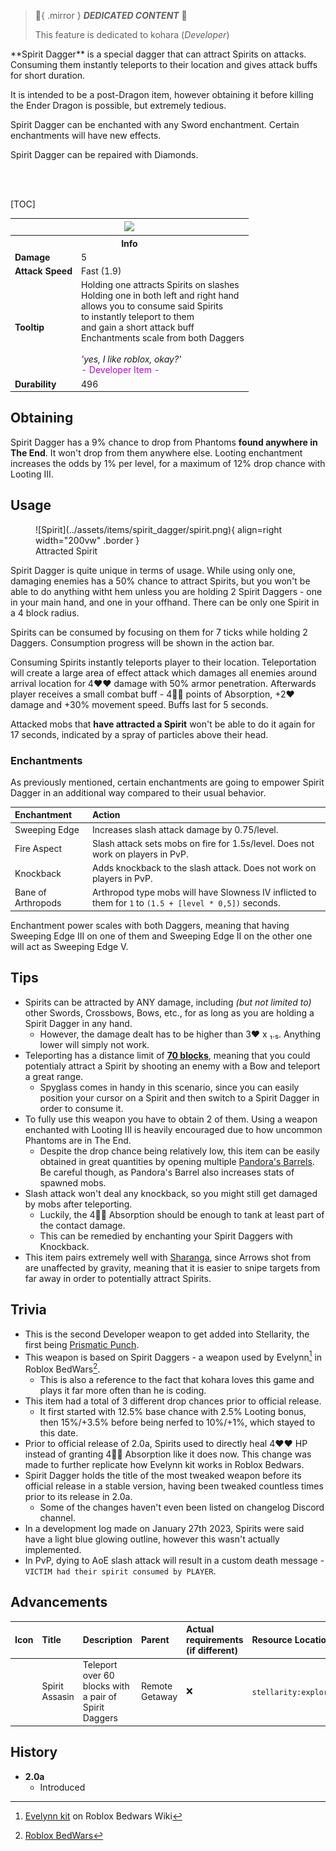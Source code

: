 > :tada:{ .mirror } ***DEDICATED CONTENT*** :tada:
>
> This feature is dedicated to kohara (*Developer*)

<div class="result kohara-infobox-grid" markdown>
<div markdown class="kohara-infobox-text">
**Spirit Dagger** is a special dagger that can attract Spirits on attacks. Consuming them instantly teleports to their location and gives attack buffs for short duration.

It is intended to be a post-Dragon item, however obtaining it before killing the Ender Dragon is possible, but extremely tedious.

<i class="icon-minecraft icon-minecraft-enchanted-book"></i> Spirit Dagger can be enchanted with any Sword enchantment. Certain enchantments will have new effects.

<i class="icon-minecraft icon-minecraft-anvil"></i> Spirit Dagger can be repaired with <i class="icon-minecraft icon-minecraft-diamond"></i>Diamonds.

<br><br>

[TOC]

</div>
<div class="kohara-infobox-table">
  <table id="kohara-infobox--item">
	<tr>
		<th colspan="2" class="kohara-infobox--top-image"><img src="../../assets/items/spirit_dagger.png"></th>
	</tr>
	<tr>
		<th colspan="2">Info</th>
	</tr>
	<tr>
		<td><b>Damage</b></td>
		<td>5</td>
	</tr>
	<tr>
		<td><b>Attack Speed</b></td>
		<td>Fast (1.9)</td>
	</tr>
	<tr>
		<td><b>Tooltip</b></td>
		<td>
			Holding one attracts Spirits on slashes
			<br>
			Holding one in both left and right hand
			<br>
			allows you to consume said Spirits
			<br>
			to instantly teleport to them
			<br>
			and gain a short attack buff
			<br>
			Enchantments scale from both Daggers
			<br><br>
			<i>'yes, I like roblox, okay?'</i>
			<br>
			<span style="color: #BA02D7;">- Developer Item -</span>
		</td>
	</tr>
	<tr>
		<td><b>Durability</b></td>
		<td>496</td>
	</tr>
</table>
</div>
</div>

## Obtaining
Spirit Dagger has a 9% chance to drop from Phantoms **found anywhere in The End**. It won't drop from them anywhere else. Looting enchantment increases the odds by 1% per level, for a maximum of 12% drop chance with Looting III.

## Usage
<div class="result" markdown>
<figure class="kohara-side-image--right" markdown>
  ![Spirit](../assets/items/spirit_dagger/spirit.png){ align=right width="200vw" .border }
  <figcaption>Attracted Spirit</figcaption>
</figure>

Spirit Dagger is quite unique in terms of usage. While using only one, damaging enemies has a 50% chance to attract Spirits, but you won't be able to do anything witht hem unless you are holding 2 Spirit Daggers - one in your main hand, and one in your offhand. There can be only one Spirit in a 4 block radius.
</div>

Spirits can be consumed by focusing on them for 7 ticks while holding 2 Daggers. Consumption progress will be shown in the action bar.

Consuming Spirits instantly teleports player to their location. Teleportation will create a large area of effect attack which damages all enemies around arrival location for 4:heart::heart: damage with 50% armor penetration. Afterwards player receives a small combat buff -  4:yellow_heart::yellow_heart: points of Absorption, +2:heart: damage and +30% movement speed. Buffs last for 5 seconds.

Attacked mobs that __have attracted a Spirit__ won't be able to do it again for 17 seconds, indicated by a spray of particles above their head.

### Enchantments

As previously mentioned, certain enchantments are going to empower Spirit Dagger in an additional way compared to their usual behavior.

| Enchantment | Action |
| :--- | :--- |
| Sweeping Edge | Increases slash attack damage by 0.75/level. |
| Fire Aspect | Slash attack sets mobs on fire for 1.5s/level. Does not work on players in PvP. |
| Knockback | Adds knockback to the slash attack. Does not work on players in PvP. |
| Bane of Arthropods | Arthropod type mobs will have Slowness IV inflicted to them for `1` to `(1.5 + [level * 0,5])` seconds. |

Enchantment power scales with both Daggers, meaning that having Sweeping Edge III on one of them and Sweeping Edge II on the other one will act as Sweeping Edge V.

## Tips
- Spirits can be attracted by ANY damage, including *(but not limited to)* other Swords, Crossbows, Bows, etc., for as long as you are holding a Spirit Dagger in any hand.
    - However, the damage dealt has to be higher than 3:heart: х ₁.₅. Anything lower will simply not work.
- Teleporting has a distance limit of <u><b>70 blocks</b></u>, meaning that you could potentialy attract a Spirit by shooting an enemy with a Bow and teleport a great range.
    - Spyglass comes in handy in this scenario, since you can easily position your cursor on a Spirit and then switch to a Spirit Dagger in order to consume it.
- To fully use this weapon you have to obtain 2 of them. Using a weapon enchanted with Looting III is heavily encouraged due to how uncommon Phantoms are in The End.
    - Despite the drop chance being relatively low, this item can be easily obtained in great quantities by opening multiple [Pandora's Barrels](other/pandoras_barrel.md). Be careful though, as Pandora's Barrel also increases stats of spawned mobs.
- Slash attack won't deal any knockback, so you might still get damaged by mobs after teleporting.
    - Luckily, the 4:yellow_heart::yellow_heart: Absorption should be enough to tank at least part of the contact damage.
    - This can be remedied by enchanting your Spirit Daggers with Knockback.
- This item pairs extremely well with [Sharanga](sharanga.md), since Arrows shot from are unaffected by gravity, meaning that it is easier to snipe targets from far away in order to potentially attract Spirits.

## Trivia
- This is the second Developer weapon to get added into Stellarity, the first being [Prismatic Punch](prismatic_punch.md).
- This weapon is based on Spirit Daggers - a weapon used by Evelynn[^1] in Roblox BedWars[^2].
    - This is also a reference to the fact that kohara loves this game and plays it far more often than he is coding.
- This item had a total of 3 different drop chances prior to official release.
    - It first started with 12.5% base chance with 2.5% Looting bonus, then 15%/+3.5% before being nerfed to 10%/+1%, which stayed to this date.
- Prior to official release of 2.0a, Spirits used to directly heal 4:heart::heart: HP instead of granting 4:yellow_heart::yellow_heart: Absorption like it does now. This change was made to further replicate how Evelynn kit works in Roblox Bedwars.
- Spirit Dagger holds the title of the most tweaked weapon before its official release in a stable version, having been tweaked countless times prior to its release in 2.0a.
    - Some of the changes haven't even been listed on changelog Discord channel.
- In a development log made on January 27th 2023, Spirits were said have a light blue glowing outline, however this wasn't actually implemented.
- In PvP, dying to AoE slash attack will result in a custom death message - `VICTIM had their spirit consumed by PLAYER`.

## Advancements
| Icon | Title | Description | Parent | Actual requirements (if different) | Resource Location |
| :--- | :--- | :--- | :--- | :--- | :--- |
| <div class="adv-div"><i class="adv adv-task"></i><i class="icon-adv icon-stellarity icon-stellarity-spirit-dagger"></i></div> | Spirit Assasin | Teleport over 60 blocks with a pair of Spirit Daggers | Remote Getaway | :x: | `stellarity:exploration/spirit_assasin` |

## History
- **2.0a**
	- Introduced

[^1]: [Evelynn kit](https://robloxbedwars.fandom.com/wiki/Evelynn) on Roblox Bedwars Wiki
[^2]: [Roblox BedWars](https://www.roblox.com/games/6872265039/)
